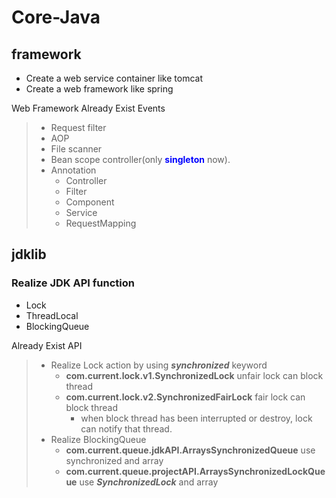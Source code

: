 # Core-Java

## <Model> framework
* Create a web service container like tomcat 
* Create a web framework like spring

Web Framework Already Exist Events 
> - Request filter
> - AOP
> - File scanner
> - Bean scope controller(only <b><font color="blue">singleton</font></b> now).
> - Annotation 
>   - Controller
>   - Filter
>   - Component
>   - Service
>   - RequestMapping

## <Model> jdklib
### Realize JDK API function
* Lock
* ThreadLocal
* BlockingQueue

Already Exist API
> - Realize Lock action by using <i><b>synchronized</b></i> keyword
>   - <b>com.current.lock.v1.SynchronizedLock</b> unfair lock can block thread
>   - <b>com.current.lock.v2.SynchronizedFairLock</b> fair lock can block thread
>       - when block thread has been interrupted or destroy, lock can notify that thread.
> - Realize BlockingQueue
>   - <b>com.current.queue.jdkAPI.ArraysSynchronizedQueue</b> use synchronized and array
>   - <b>com.current.queue.projectAPI.ArraysSynchronizedLockQueue</b> use <b><i>SynchronizedLock</i></b> and array